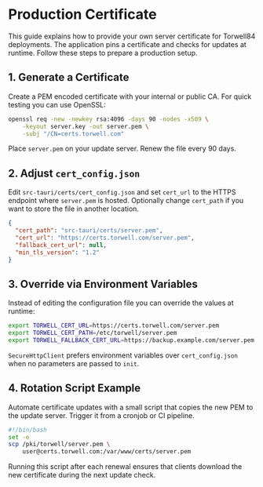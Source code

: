 # Production Certificate

This guide explains how to provide your own server certificate for Torwell84 deployments. The application pins a certificate and checks for updates at runtime. Follow these steps to prepare a production setup.

## 1. Generate a Certificate

Create a PEM encoded certificate with your internal or public CA. For quick testing you can use OpenSSL:

```bash
openssl req -new -newkey rsa:4096 -days 90 -nodes -x509 \
    -keyout server.key -out server.pem \
    -subj "/CN=certs.torwell.com"
```

Place `server.pem` on your update server. Renew the file every 90 days.

## 2. Adjust `cert_config.json`

Edit `src-tauri/certs/cert_config.json` and set `cert_url` to the HTTPS endpoint where `server.pem` is hosted. Optionally change `cert_path` if you want to store the file in another location.

```json
{
  "cert_path": "src-tauri/certs/server.pem",
  "cert_url": "https://certs.torwell.com/server.pem",
  "fallback_cert_url": null,
  "min_tls_version": "1.2"
}
```

## 3. Override via Environment Variables

Instead of editing the configuration file you can override the values at runtime:

```bash
export TORWELL_CERT_URL=https://certs.torwell.com/server.pem
export TORWELL_CERT_PATH=/etc/torwell/server.pem
export TORWELL_FALLBACK_CERT_URL=https://backup.example.com/server.pem
```

`SecureHttpClient` prefers environment variables over `cert_config.json` when no parameters are passed to `init`.

## 4. Rotation Script Example

Automate certificate updates with a small script that copies the new PEM to the update server. Trigger it from a cronjob or CI pipeline.

```bash
#!/bin/bash
set -e
scp /pki/torwell/server.pem \
    user@certs.torwell.com:/var/www/certs/server.pem
```

Running this script after each renewal ensures that clients download the new certificate during the next update check.
